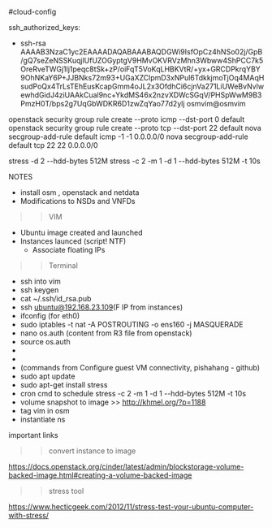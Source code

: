 #cloud-config

ssh_authorized_keys:
  - ssh-rsa AAAAB3NzaC1yc2EAAAADAQABAAABAQDGWi9IsfOpCz4hNSo02j/GpB/gQ7seZeNSSKuqjlUfUZOGyptgV9HMvOKVRVzMhn3Wbww4ShPCC7k5OreRveTWGj1lj1peqc8tSk+zP/oiFqT5VoKqLHBKVtR/+yx+GRCDPkrqYBY9OhNKaY6P+JJBNks72m93+UGaXZClpmD3xNPul6TdkkjmoTjOq4MAqHsudPoQx4TrLsTEhEusKcapGmm4oJL2x3OfdhCi6cjnVa271LiUWeBvNvlwewhdGidJ4ziUAAkCual9nc+YkdMS46x2nzvXDWcSGqV/PHSpWwM9B3PmzH0T/bps2g7UqGbWDKR6D1zwZqYao77d2ylj osmvim@osmvim



openstack security group rule create --proto icmp --dst-port 0 default
openstack security group rule create --proto tcp --dst-port 22 default
nova secgroup-add-rule default icmp -1 -1 0.0.0.0/0
nova secgroup-add-rule default tcp 22 22 0.0.0.0/0

stress -d 2 --hdd-bytes 512M
stress -c 2 -m 1 -d 1 --hdd-bytes 512M -t 10s

NOTES

+ install osm , openstack and netdata
+ Modifications to NSDs and VNFDs

>> VIM
+ Ubuntu image created and launched
+ Instances launced (script! NTF)
   - Associate floating IPs

>> Terminal
+ ssh into vim
+ ssh keygen
+ cat ~/.ssh/id_rsa.pub
+ ssh ubuntu@192.168.23.109(F IP from instances)
+ ifconfig (for eth0)
+ sudo iptables -t nat -A POSTROUTING -o ens160 -j MASQUERADE
+ nano os.auth (content from R3 file from openstack)
+ source os.auth
+
+
+ (commands from Configure guest VM connectivity, pishahang - github)
+ sudo apt update
+ sudo apt-get install stress
+ cron cmd to schedule stress -c 2 -m 1 -d 1 --hdd-bytes 512M -t 10s
+ volume snapshot to image >> http://khmel.org/?p=1188
+ tag vim in osm
+ instantiate ns 

important links

>> convert instance to image

 https://docs.openstack.org/cinder/latest/admin/blockstorage-volume-backed-image.html#creating-a-volume-backed-image

>> stress tool 

https://www.hecticgeek.com/2012/11/stress-test-your-ubuntu-computer-with-stress/ 

